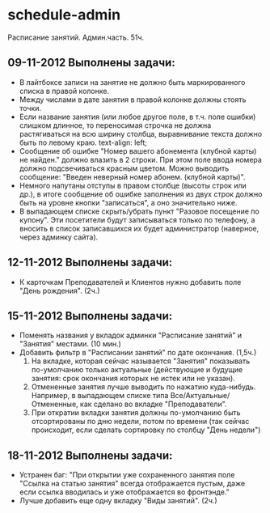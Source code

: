schedule-admin
==============

Расписание занятий. Админ.часть. 51ч.

09-11-2012 Выполнены задачи:
----------------------------
* В лайтбоксе записи на занятие не должно быть маркированного списка в правой колонке.
* Между числами в дате занятия в правой колонке должны стоять точки.
* Если название занятия (или любое другое поле, в т.ч. поле ошибки) слишком длинное, то переносимая строчка не должна растягиваться на всю ширину столбца, выравнивание текста должно быть по левому краю. text-align: left;
* Сообщение об ошибке "Номер вашего абонемента (клубной карты) не найден." должно влазить в 2 строки. При этом поле ввода номера должно подсвечиваться красным цветом. Можно выводить сообщение: "Введен неверный номер абонем. (клубной карты)".
* Немного напутаны отступы в правом столбце (высоты строк или др.), в итоге сообщение об ошибке заполнения из двух строк должно быть на уровне кнопки "записаться", а оно значительно ниже.
* В выпадающем списке скрыть/убрать пункт "Разовое посещение по купону". Эти посетители будут записываться только по телефону, а вносить в список записавшихся их будет администратор (наверное, через админку сайта).

12-11-2012 Выполнены задачи:
----------------------------
* К карточкам Преподавателей и Клиентов нужно добавить поле "День рождения". (2ч.)
    
15-11-2012 Выполнены задачи:
----------------------------
* Поменять названия у вкладок админки "Расписание занятий" и "Занятия" местами. (10 мин.)
* Добавить фильтр в "Расписании занятий" по дате окончания. (1,5ч.)
    1. На вкладке, которая сейчас называется "Занятия" показывать по-умолчанию только актуальные (действующие и будущие занятия: срок окончания которых не истек или не указан).
    2. Отмененные занятия лучше выводить по нажатию куда-нибудь. Например, в выпадающем списке типа Все/Актуальные/Отмененные, как сделано во вкладке "Преподаватели".
    3. При откратии вкладки занятия должны по-умолчанию быть отсортированы по дню недели, потом по времени (так сейчас происходит, если сделать сортировку по столбцу "День недели")

18-11-2012 Выполнены задачи:
----------------------------
* Устранен баг: "При открытии уже сохраненного занятия поле "Ссылка на статью занятия" всегда отображается пустым, даже если ссылка вводилась и уже отображается во фронтэнде."
* Лучше добавить еще одну вкладку "Виды занятий". (2ч.)